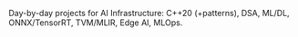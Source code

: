 Day-by-day projects for AI Infrastructure: C++20 (+patterns), DSA, ML/DL, ONNX/TensorRT, TVM/MLIR, Edge AI, MLOps.
